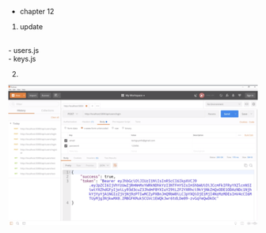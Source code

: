 - chapter 12</br>
1. update</br>
</br>
- users.js</br>
- keys.js</br>

2.
![](images/creating-the-jwt-1.png)
